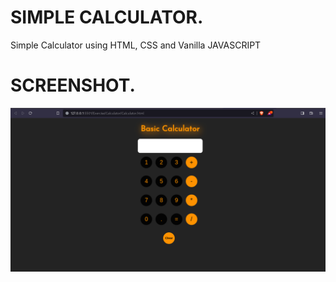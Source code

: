 # SIMPLE CALCULATOR.

<p>Simple Calculator using HTML, CSS and Vanilla JAVASCRIPT</p>

# SCREENSHOT.
<img src="https://github.com/Levyathanz/Javascript_Learnings/blob/master/Exercise/Calculator/screenshots/image.png"/>
